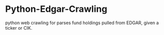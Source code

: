 # Python-Edgar-Crawling
python web crawling for parses fund holdings pulled from EDGAR, given a ticker or CIK. 
